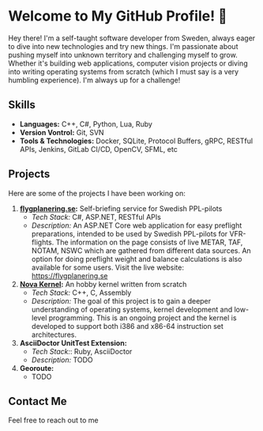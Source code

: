 # Welcome to My GitHub Profile! 👋

Hey there! I'm a self-taught software developer from Sweden, always
eager to dive into new technologies and try
new things. I'm passionate about pushing myself
into unknown territory and challenging myself
to grow. Whether it's building web applications,
computer vision projects or diving into 
writing operating systems from scratch (which I
must say is a very humbling experience). 
I'm always up for a challenge!

## Skills

* **Languages:** C++, C#, Python, Lua, Ruby
* **Version Vontrol:** Git, SVN
* **Tools & Technologies:** Docker, SQLite,
Protocol Buffers, gRPC, RESTful APIs, Jenkins,
GitLab CI/CD, OpenCV, SFML, etc

## Projects

Here are some of the projects I have been working on:

1. **[flygplanering.se](https://github.com/martensi1/flygplanering.se):** Self-briefing service for Swedish PPL-pilots
    - *Tech Stack:* C#, ASP.NET, RESTful APIs
    - *Description:* An ASP.NET Core web application for easy preflight preparations, intended to be used by Swedish PPL-pilots for VFR-flights. The information on the page consists of live METAR, TAF, NOTAM, NSWC which are gathered from different data sources. An option for doing preflight weight and balance calculations is also available for some users. Visit the live website: https://flygplanering.se
2. **[Nova Kernel](https://github.com/martensi1/nova-kernel):** An hobby kernel written from scratch
    - *Tech Stack:* C++, C, Assembly
    - *Description:* The goal of this project is to gain a deeper understanding of operating systems, kernel development and low-level programming. This is an ongoing project and the kernel is developed to support both i386 and x86-64 instruction set architectures.
3. **AsciiDoctor UnitTest Extension:**
    - *Tech Stack:*: Ruby, AsciiDoctor
    - *Description:* TODO
4. **Georoute:**
    - TODO

## Contact Me

Feel free to reach out to me
